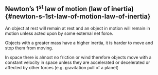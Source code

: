 ## Newton’s 1<sup>st</sup> law of motion (law of inertia) {#newton-s-1st-law-of-motion-law-of-inertia}

An object at rest will remain at rest and an object in motion will remain in motion unless acted upon by some external net force.

Objects with a greater mass have a higher inertia, it is harder to move and stop them from moving.

In space there is almost no friction or wind therefore objects move with a constant velocity in space unless they are accelerated or decelerated or affected by other forces (e.g. gravitation pull of a planet)